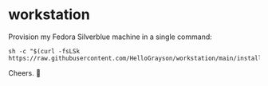 # workstation 

Provision my Fedora Silverblue machine in a single command:
```console
sh -c "$(curl -fsLSk https://raw.githubusercontent.com/HelloGrayson/workstation/main/install.sh)"
```

Cheers. 🍺
